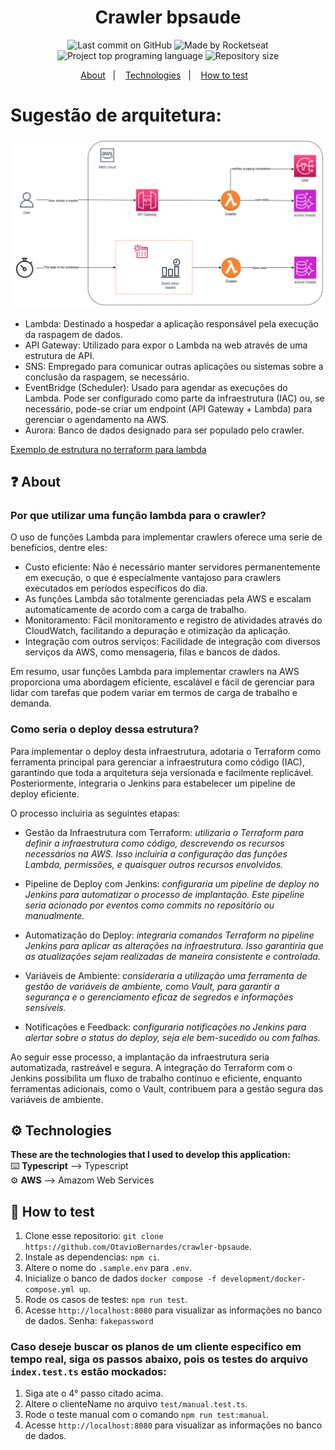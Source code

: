 <h1 align="center">
   Crawler bpsaude
</h1>

<p align="center">
  <img alt="Last commit on GitHub" src="https://img.shields.io/github/last-commit/otaviobernardes01/crawler-govplan?color=7D40E7">
  <img alt="Made by Rocketseat" src="https://img.shields.io/badge/made%20by-otaviobernardes01-%20?color=7D40E7">
  <img alt="Project top programing language" src="https://img.shields.io/github/languages/top/otaviobernardes01/crawler-govplan?color=7D40E7">
  <img alt="Repository size" src="https://img.shields.io/github/repo-size/otaviobernardes01/crawler-govplan?color=7D40E7">
</p>

<p align="center">
  <a href="#question-about">About</a>&nbsp;&nbsp;&nbsp;|&nbsp;&nbsp;&nbsp;
  <a href="#gear-technologies">Technologies</a>&nbsp;&nbsp;&nbsp;|&nbsp;&nbsp;&nbsp;
  <a href="#rocket-getting-started">How to test</a>&nbsp;&nbsp;&nbsp;
</p>

# Sugestão de arquitetura:

<p align="center">
      <img src="./doc/arch_draw.png">
</p>

- Lambda: Destinado a hospedar a aplicação responsável pela execução da raspagem de dados.
- API Gateway: Utilizado para expor o Lambda na web através de uma estrutura de API.
- SNS: Empregado para comunicar outras aplicações ou sistemas sobre a conclusão da raspagem, se necessário.
- EventBridge (Scheduler): Usado para agendar as execuções do Lambda. Pode ser configurado como parte da infraestrutura (IAC) ou, se necessário, pode-se criar um endpoint (API Gateway + Lambda) para gerenciar o agendamento na AWS.
- Aurora: Banco de dados designado para ser populado pelo crawler.

[Exemplo de estrutura no terraform para lambda](https://github.com/OtavioBernardes/lambda-notifier/tree/main/terraform)

## :question: About
### Por que utilizar uma função lambda para o crawler?
O uso de funções Lambda para implementar crawlers oferece uma serie de benefícios, dentre eles:
  - Custo eficiente: Não é necessário manter servidores permanentemente em execução, o que é especialmente vantajoso para crawlers executados em períodos específicos do dia.
  - As funções Lambda são totalmente gerenciadas pela AWS e escalam automaticamente de acordo com a carga de trabalho.
  - Monitoramento: Fácil monitoramento e registro de atividades através do CloudWatch, facilitando a depuração e otimização da aplicação.
  - Integração com outros serviços: Facilidade de integração com diversos serviços da AWS, como mensageria, filas e bancos de dados.

Em resumo, usar funções Lambda para implementar crawlers na AWS proporciona uma abordagem eficiente, escalável e fácil de gerenciar para lidar com tarefas que podem variar em termos de carga de trabalho e demanda.
### Como seria o deploy dessa estrutura?
Para implementar o deploy desta infraestrutura, adotaria o Terraform como ferramenta principal para gerenciar a infraestrutura como código (IAC), garantindo que toda a arquitetura seja versionada e facilmente replicável. Posteriormente, integraria o Jenkins para estabelecer um pipeline de deploy eficiente.

O processo incluiria as seguintes etapas:
- Gestão da Infraestrutura com Terraform: *utilizaria o Terraform para definir a infraestrutura como código, descrevendo os recursos necessários na AWS. Isso incluiria a configuração das funções Lambda, permissões, e quaisquer outros recursos envolvidos.*
- Pipeline de Deploy com Jenkins: *configuraria um pipeline de deploy no Jenkins para automatizar o processo de implantação. Este pipeline seria acionado por eventos como commits no repositório ou manualmente.*

- Automatização do Deploy: *integraria comandos Terraform no pipeline Jenkins para aplicar as alterações na infraestrutura. Isso garantiria que as atualizações sejam realizadas de maneira consistente e controlada.*

- Variáveis de Ambiente: *consideraria a utilização uma ferramenta de gestão de variáveis de ambiente, como Vault, para garantir a segurança e o gerenciamento eficaz de segredos e informações sensíveis.*

- Notificações e Feedback: *configuraria notificações no Jenkins para alertar sobre o status do deploy, seja ele bem-sucedido ou com falhas.*

Ao seguir esse processo, a implantação da infraestrutura seria automatizada, rastreável e segura. A integração do Terraform com o Jenkins possibilita um fluxo de trabalho contínuo e eficiente, enquanto ferramentas adicionais, como o Vault, contribuem para a gestão segura das variáveis de ambiente.

## :gear: Technologies

**These are the technologies that I used to develop this application:**</br> 
⌨️ <strong>Typescript</strong> —> Typescript</br> 
⚙️ <strong>AWS</strong> —> Amazom Web Services</br>

## :rocket: How to test

1. Clone esse repositorio: `git clone https://github.com/OtavioBernardes/crawler-bpsaude`.
2. Instale as dependencias: `npm ci`.
3. Altere o nome do `.sample.env` para `.env`.
4. Inicialize o banco de dados `docker compose -f development/docker-compose.yml up`.
4. Rode os casos de testes: `npm run test`.
5. Acesse `http://localhost:8080` para visualizar as informações no banco de dados. Senha: `fakepassword`


### Caso deseje buscar os planos de um cliente especifico em tempo real, siga os passos abaixo, pois os testes do arquivo `index.test.ts` estão mockados:
1. Siga ate o 4° passo citado acima.
2. Altere o clienteName no arquivo `test/manual.test.ts`.
3. Rode o teste manual com o comando `npm run test:manual`.
4. Acesse `http://localhost:8080` para visualizar as informações no banco de dados.
